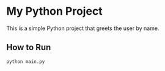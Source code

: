 # My Python Project

This is a simple Python project that greets the user by name.

## How to Run

```bash
python main.py
```
